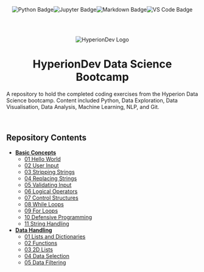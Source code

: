 <div align="center">
<img src="https://img.shields.io/badge/Python-3F74A1?style=for-the-badge&logo=python&logoColor=white" alt="Python Badge" /><img src="https://img.shields.io/badge/Jupyter Notebook-FE7D37?style=for-the-badge&logo=Jupyter&logoColor=white" alt="Jupyter Badge" /><img src="https://img.shields.io/badge/Markdown-E65000?style=for-the-badge&logo=markdown&logoColor=white" alt="Markdown Badge" /><img src="https://img.shields.io/badge/VS_Code-0097E7?style=for-the-badge&logo=visual%20studio%20code&logoColor=white" alt="VS Code Badge" />

<br><br>

<img src="https://media.licdn.com/dms/image/C4D0BAQHpevQvs8LmdQ/company-logo_200_200/0/1669891735209?e=1690416000&v=beta&t=38urfUIvs3AOtsJx4vjFsLwWd7YG9QzG5ZG_CAtqJr4" alt="HyperionDev Logo" />

<br>

<h1 align="center">HyperionDev Data Science Bootcamp</h1>

</div>

A repository to hold the completed coding exercises from the Hyperion Data Science bootcamp. Content included Python, Data Exploration, Data Visualisation, Data Analysis, Machine Learning, NLP, and Git.

<br>

## **Repository Contents**

- [**Basic Concepts**](https://github.com/neoreuvenla/hyperion-datascience/tree/main/basic%20concepts)
    * [01 Hello World](https://github.com/neoreuvenla/hyperion-datascience/blob/main/basic%20concepts/01%20hello%20world.py)
    * [02 User Input](https://github.com/neoreuvenla/hyperion-datascience/blob/main/basic%20concepts/02%20user%20input.py)
    * [03 Stripping Strings](https://github.com/neoreuvenla/hyperion-datascience/blob/main/basic%20concepts/03%20stripping%20strings.py)
    * [04 Replacing Strings](https://github.com/neoreuvenla/hyperion-datascience/blob/main/basic%20concepts/04%20replacing%20strings.py)
    * [05 Validating Input](https://github.com/neoreuvenla/hyperion-datascience/blob/main/basic%20concepts/05%20validating%20input.py)
    * [06 Logical Operators](https://github.com/neoreuvenla/hyperion-datascience/blob/main/basic%20concepts/06%20logical%20operators.py)
    * [07 Control Structures](https://github.com/neoreuvenla/hyperion-datascience/blob/main/basic%20concepts/07%20control%20structures.py)
    * [08 While Loops](https://github.com/neoreuvenla/hyperion-datascience/blob/main/basic%20concepts/08%20while%20loops.py)
    * [09 For Loops](https://github.com/neoreuvenla/hyperion-datascience/blob/main/basic%20concepts/09%20for%20loops.py)
    * [10 Defensive Programming](https://github.com/neoreuvenla/hyperion-datascience/blob/main/basic%20concepts/10%20defensive%20programming.py)
    * [11 String Handling](https://github.com/neoreuvenla/hyperion-datascience/blob/main/basic%20concepts/11%20string%20handling.py)
- [**Data Handling**](https://github.com/neoreuvenla/hyperion-datascience/tree/main/data%20handling)
    * [01 Lists and Dictionaries](https://github.com/neoreuvenla/hyperion-datascience/blob/main/data%20handling/01%20lists%20and%20dictionaries.py)
    * [02 Functions](https://github.com/neoreuvenla/hyperion-datascience/blob/main/data%20handling/02%20functions.py)
    * [03 2D Lists](https://github.com/neoreuvenla/hyperion-data-sci/blob/main/data%20handling/03%202d%20lists.py)
    * [04 Data Selection](https://github.com/neoreuvenla/hyperion-data-sci/blob/main/data%20handling/04%20data%20selection.ipynb)
    * [05 Data Filtering](https://github.com/neoreuvenla/hyperion-data-sci/blob/main/data%20handling/05%20data%20filtering.ipynb)